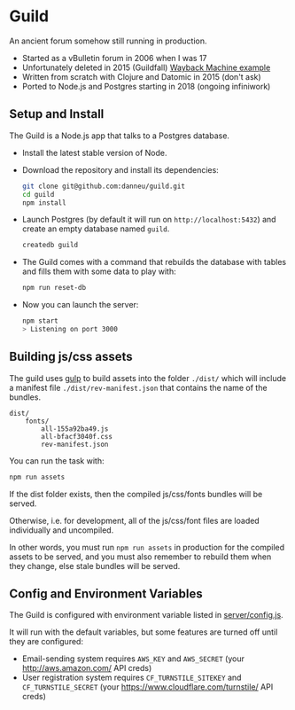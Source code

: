 
# Guild

An ancient forum somehow still running in production.

- Started as a vBulletin forum in 2006 when I was 17
- Unfortunately deleted in 2015 (Guildfall) [Wayback Machine example](https://web.archive.org/web/20100915043234/http://roleplayerguild.com/)
- Written from scratch with Clojure and Datomic in 2015 (don't ask)
- Ported to Node.js and Postgres starting in 2018 (ongoing infiniwork)

## Setup and Install

The Guild is a Node.js app that talks to a Postgres database.

- Install the latest stable version of Node.
- Download the repository and install its dependencies:

  ```sh
  git clone git@github.com:danneu/guild.git
  cd guild
  npm install
  ```

- Launch Postgres (by default it will run on `http://localhost:5432`) and create an empty database named `guild`.

  ```sh
  createdb guild
  ```

- The Guild comes with a command that rebuilds the database with tables and fills them with some data to play with:

  ```sh
  npm run reset-db
  ```

- Now you can launch the server:

  ```sh
  npm start
  > Listening on port 3000
  ```

## Building js/css assets

The guild uses [gulp](https://gulpjs.com) to build assets into the folder `./dist/` which will include a manifest file `./dist/rev-manifest.json` that contains the name of the bundles.

```
dist/
    fonts/
        all-155a92ba49.js
        all-bfacf3040f.css
        rev-manifest.json
```

You can run the task with:

```sh
npm run assets
```

If the dist folder exists, then the compiled js/css/fonts bundles will be served. 

Otherwise, i.e. for development, all of the js/css/font files are loaded individually and uncompiled.

In other words, you must run `npm run assets` in production for the compiled assets to be served, and you must also remember to rebuild them when they change, else stale bundles will be served.


## Config and Environment Variables

The Guild is configured with environment variable listed in [server/config.js](https://github.com/danneu/guild/blob/master/server/config.js).

It will run with the default variables, but some features are turned off until they are configured:

- Email-sending system requires `AWS_KEY` and `AWS_SECRET` (your http://aws.amazon.com/ API creds)
- User registration system requires `CF_TURNSTILE_SITEKEY` and `CF_TURNSTILE_SECRET` (your https://www.cloudflare.com/turnstile/ API creds)
